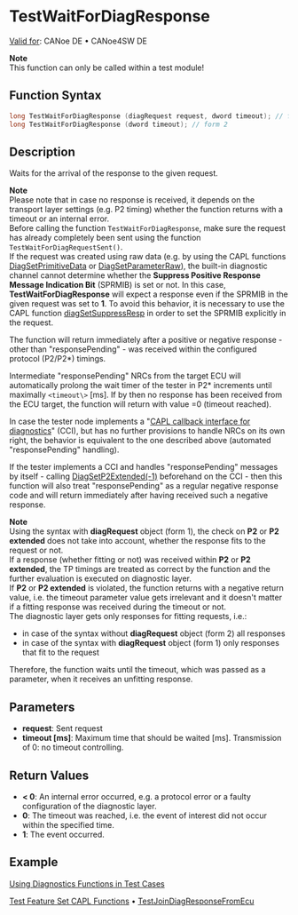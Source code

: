 # TestWaitForDiagResponse

[Valid for](../../../Shared/FeatureAvailability.md):  CANoe DE • CANoe4SW DE

**Note**  
This function can only be called within a test module!

## Function Syntax

```c
long TestWaitForDiagResponse (diagRequest request, dword timeout); // form 1
long TestWaitForDiagResponse (dword timeout); // form 2
```

## Description

Waits for the arrival of the response to the given request.

**Note**  
Please note that in case no response is received, it depends on the transport layer settings (e.g. P2 timing) whether the function returns with a timeout or an internal error.  
Before calling the function `TestWaitForDiagResponse`, make sure the request has already completely been sent using the function `TestWaitForDiagRequestSent()`.  
If the request was created using raw data (e.g. by using the CAPL functions [DiagSetPrimitiveData](../../Diagnostics/Functions/CAPLfunctionDiagGetPrimitiveData.md) or [DiagSetParameterRaw](../../Diagnostics/Functions/CAPLfunctionDiagSetParameterRaw.md)), the built-in diagnostic channel cannot determine whether the **Suppress Positive Response Message Indication Bit** (SPRMIB) is set or not. In this case, **TestWaitForDiagResponse** will expect a response even if the SPRMIB in the given request was set to **1**. To avoid this behavior, it is necessary to use the CAPL function [diagSetSuppressResp](../../Diagnostics/Functions/CAPLfunctionDiagGetSuppressRespDiagSetSuppressResp.md) in order to set the SPRMIB explicitly in the request.

The function will return immediately after a positive or negative response - other than "responsePending" - was received within the configured protocol (P2/P2*) timings.

Intermediate "responsePending" NRCs from the target ECU will automatically prolong the wait timer of the tester in P2* increments until maximally `<timeout\>` [ms]. If by then no response has been received from the ECU target, the function will return with value =0 (timeout reached).

In case the tester node implements a "[CAPL callback interface for diagnostics](../../Diagnostics/CAPLfunctionsDiagnosticsConnectionCommunicationLayer.md#CAPLCallbackInterface)" (CCI), but has no further provisions to handle NRCs on its own right, the behavior is equivalent to the one described above (automated "responsePending" handling).

If the tester implements a CCI and handles "responsePending" messages by itself - calling [DiagSetP2Extended(-1)](../../Diagnostics/Functions/CAPLfunctionDiagGetP2ExtendedDiagSetP2Extended.md) beforehand on the CCI - then this function will also treat "responsePending" as a regular negative response code and will return immediately after having received such a negative response.

**Note**  
Using the syntax with **diagRequest** object (form 1), the check on **P2** or **P2 extended** does not take into account, whether the response fits to the request or not.  
If a response (whether fitting or not) was received within **P2** or **P2 extended**, the TP timings are treated as correct by the function and the further evaluation is executed on diagnostic layer.  
If **P2** or **P2 extended** is violated, the function returns with a negative return value, i.e. the timeout parameter value gets irrelevant and it doesn't matter if a fitting response was received during the timeout or not.  
The diagnostic layer gets only responses for fitting requests, i.e.:
- in case of the syntax without **diagRequest** object (form 2) all responses
- in case of the syntax with **diagRequest** object (form 1) only responses that fit to the request

Therefore, the function waits until the timeout, which was passed as a parameter, when it receives an unfitting response.

## Parameters

- **request**: Sent request
- **timeout [ms]**: Maximum time that should be waited [ms]. Transmission of 0: no timeout controlling.

## Return Values

- **\< 0**: An internal error occurred, e.g. a protocol error or a faulty configuration of the diagnostic layer.
- **0**: The timeout was reached, i.e. the event of interest did not occur within the specified time.
- **1**: The event occurred.

## Example

[Using Diagnostics Functions in Test Cases](../../Diagnostics/CAPLfunctionsDiagnosticsUsingFunctionTestCase.md)

[Test Feature Set CAPL Functions](../CAPLfunctionsTFSOverview.md) • [TestJoinDiagResponseFromEcu](CAPLfunctionTestJoinDiagResponseFromEcu.md)
